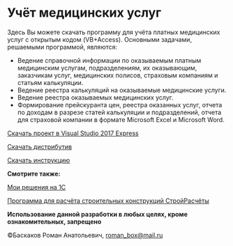 # Учёт медицинских услуг
Здесь Вы можете скачать программу для учёта платных медицинских услуг с открытым кодом (VB+Access). Основными задачами, решаемыми программой, являются: 
  - Ведение справочной информации по оказываемым платным медицинским услугам, подразделениям, их оказывающим, заказчикам услуг, медицинских полисов, страховым компаниям и статьям калькуляции.
  - Ведение реестра калькуляций на оказываемые медицинские услуги.
  - Ведение реестра оказываемых медицинских услуг.
  - Формирование прейскуранта цен, реестра оказанных услуг, отчета по доходам в разрезе статей калькуляции и подразделений, отчета для страховой компании в формате Microsoft Excel и Microsoft Word.
  
[Скачать проект в Visual Studio 2017 Express](https://github.com/RBaskakov/1C/UchetPU/УчётПУ.dt)

[Скачать дистрибутив](https://github.com/RBaskakov/1C)

[Скачать инструкцию](https://github.com/RBaskakov/1C)

**Смотрите также:**

[Мои решения на 1С](https://github.com/RBaskakov/1C)

[Программа для расчёта строительных конструкций СтройРасчёты](https://github.com/RBaskakov/1C)

**Использование данной разработки в любых целях, кроме ознакомительных, запрещено**

©Баскаков Роман Анатольевич, roman_box@mail.ru
